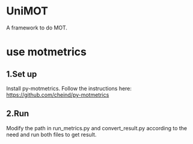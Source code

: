 # UniMOT
A framework to do MOT.  
# use motmetrics
## 1.Set up  
Install py-motmetrics. Follow the instructions here: https://github.com/cheind/py-motmetrics  
## 2.Run  
Modify the path in run_metrics.py and convert_result.py according to the need and run both files to get result.